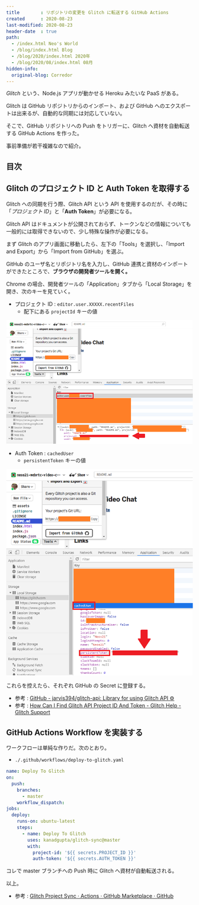 ```yaml
---
title        : リポジトリの変更を Glitch に転送する GitHub Actions
created      : 2020-08-23
last-modified: 2020-08-23
header-date  : true
path:
  - /index.html Neo's World
  - /blog/index.html Blog
  - /blog/2020/index.html 2020年
  - /blog/2020/08/index.html 08月
hidden-info:
  original-blog: Corredor
---
```


*Glitch* という、Node.js アプリが動かせる Heroku みたいな PaaS がある。

Glitch は GitHub リポジトリからのインポート、および GitHub へのエクスポートは出来るが、自動的な同期には対応していない。

そこで、GitHub リポジトリへの Push をトリガーに、Glitch へ資材を自動転送する GitHub Actions を作った。

事前準備が若干複雑なので紹介。

## 目次

## Glitch のプロジェクト ID と Auth Token を取得する

Glitch への同期を行う際、Glitch API という API を使用するのだが、その時に「*プロジェクト ID*」と「**Auth Token**」が必要になる。

Glitch API はドキュメントが公開されておらず、トークンなどの情報についても一般的には取得できないので、少し特殊な操作が必要になる。

まず Glitch のアプリ画面に移動したら、左下の「Tools」を選択し、「Import and Export」から「Import from GitHub」を選ぶ。

GitHub のユーザ名とリポジトリ名を入力し、GitHub 連携と資材のインポートができたところで、**ブラウザの開発者ツールを開く。**

Chrome の場合、開発者ツールの「Application」タブから「Local Storage」を開き、次のキーを見ていく。

- プロジェクト ID : `editor.user.XXXXX.recentFiles`
  - 配下にある `projectId` キーの値

![ココから抜く](23-01-01.png)

- Auth Token : `cachedUser`
  - `persistentToken` キーの値

![ココにある](23-01-02.png)

これらを控えたら、それぞれ GitHub の Secret に登録する。

- 参考 : [GitHub - jarvis394/glitch-api: Library for using Glitch API ⚙️](https://github.com/jarvis394/glitch-api)
- 参考 : [How Can I Find Glitch API Project ID And Token - Glitch Help - Glitch Support](https://support.glitch.com/t/how-can-i-find-glitch-api-project-id-and-token/16901/5)

## GitHub Actions Workflow を実装する

ワークフローは単純な作りだ。次のとおり。

- `./.github/workflows/deploy-to-glitch.yaml`

```yaml
name: Deploy To Glitch
on:
  push:
    branches:
      - master
    workflow_dispatch:
jobs:
  deploy:
    runs-on: ubuntu-latest
    steps:
      - name: Deploy To Glitch
        uses: kanadgupta/glitch-sync@master
        with:
          project-id: '${{ secrets.PROJECT_ID }}'
          auth-token: '${{ secrets.AUTH_TOKEN }}'
```

コレで master ブランチへの Push 時に Glitch へ資材が自動転送される。

以上。

- 参考 : [Glitch Project Sync · Actions · GitHub Marketplace · GitHub](https://github.com/marketplace/actions/glitch-project-sync)
